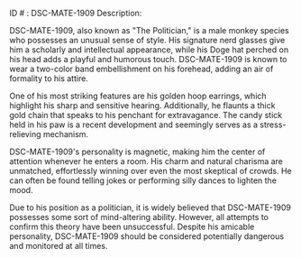 ID # : DSC-MATE-1909
Description:

DSC-MATE-1909, also known as "The Politician," is a male monkey species who possesses an unusual sense of style. His signature nerd glasses give him a scholarly and intellectual appearance, while his Doge hat perched on his head adds a playful and humorous touch. DSC-MATE-1909 is known to wear a two-color band embellishment on his forehead, adding an air of formality to his attire.

One of his most striking features are his golden hoop earrings, which highlight his sharp and sensitive hearing. Additionally, he flaunts a thick gold chain that speaks to his penchant for extravagance. The candy stick held in his paw is a recent development and seemingly serves as a stress-relieving mechanism.

DSC-MATE-1909's personality is magnetic, making him the center of attention whenever he enters a room. His charm and natural charisma are unmatched, effortlessly winning over even the most skeptical of crowds. He can often be found telling jokes or performing silly dances to lighten the mood.

Due to his position as a politician, it is widely believed that DSC-MATE-1909 possesses some sort of mind-altering ability. However, all attempts to confirm this theory have been unsuccessful. Despite his amicable personality, DSC-MATE-1909 should be considered potentially dangerous and monitored at all times.